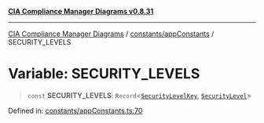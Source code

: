 [**CIA Compliance Manager Diagrams v0.8.31**](../../../README.md)

***

[CIA Compliance Manager Diagrams](../../../modules.md) / [constants/appConstants](../README.md) / SECURITY\_LEVELS

# Variable: SECURITY\_LEVELS

> `const` **SECURITY\_LEVELS**: `Record`\<[`SecurityLevelKey`](../type-aliases/SecurityLevelKey.md), [`SecurityLevel`](../../../types/cia/type-aliases/SecurityLevel.md)\>

Defined in: [constants/appConstants.ts:70](https://github.com/Hack23/cia-compliance-manager/blob/85c025371255f412469ec0119911b7cb143a6212/src/constants/appConstants.ts#L70)
